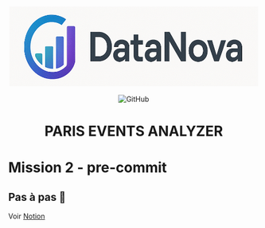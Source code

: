 
<div align="center">

<img src="images/datanova-logo.png" alt="logo" width="500" height="160">


![GitHub](https://img.shields.io/github/license/CAprogs/paris-events-analyzer)


# PARIS EVENTS ANALYZER

</div>

# Mission 2 - pre-commit

## Pas à pas 🐢

Voir [Notion](https://tough-cyclone-37b.notion.site/Mission-2-pre-commit-20ac1cee419a802badefd1145627abcd)
